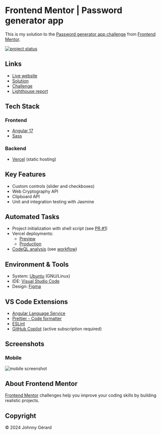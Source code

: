 # Frontend Mentor | Password generator app

This is my solution to the [Password generator app challenge](https://www.frontendmentor.io/challenges/password-generator-app-Mr8CLycqjh) from [Frontend Mentor](https://www.frontendmentor.io/).

[![project status](https://img.shields.io/badge/status-solution%20published-success?style=for-the-badge)](https://www.frontendmentor.io/solutions/password-generator-app-eiK7vKKiCE)

## Links

- [Live website](https://fem-password-generator-app-jgerard.vercel.app/)
- [Solution](https://www.frontendmentor.io/solutions/password-generator-app-eiK7vKKiCE)
- [Challenge](https://www.frontendmentor.io/challenges/password-generator-app-Mr8CLycqjh)
- [Lighthouse report](https://googlechrome.github.io/lighthouse/viewer/?gist=a0b8501d1c8524542e1a925f82563438)

## Tech Stack

### Frontend

- [Angular 17](https://blog.angular.io/introducing-angular-v17-4d7033312e4b)
- [Sass](https://sass-lang.com/)

### Backend

- [Vercel](https://vercel.com/) (static hosting)

## Key Features

- Custom controls (slider and checkboxes)
- Web Cryptography API
- Clipboard API
- Unit and integration testing with Jasmine

## Automated Tasks

- Project initialization with shell script (see [PR #1](https://github.com/johnnygerard/fem-password-generator-app/pull/1))
- Vercel deployments:
  - [Preview](.github/workflows/vercel-preview.yaml)
  - [Production](.github/workflows/vercel-production.yaml)
- [CodeQL analysis](https://codeql.github.com/) (see [workflow](.github/workflows/codeql.yaml))

## Environment & Tools

- System: [Ubuntu](https://ubuntu.com/) (GNU/Linux)
- IDE: [Visual Studio Code](https://code.visualstudio.com/)
- Design: [Figma](https://www.figma.com/)

## VS Code Extensions

- [Angular Language Service](https://marketplace.visualstudio.com/items?itemName=angular.ng-template)
- [Prettier - Code formatter](https://marketplace.visualstudio.com/items?itemName=esbenp.prettier-vscode)
- [ESLint](https://marketplace.visualstudio.com/items?itemName=dbaeumer.vscode-eslint)
- [GitHub Copilot](https://marketplace.visualstudio.com/items?itemName=github.copilot) (active subscription required)

## Screenshots

### Mobile

![mobile screenshot](screenshots/mobile.avif)

## About Frontend Mentor

[Frontend Mentor](https://www.frontendmentor.io/) challenges help you improve your coding skills by building realistic projects.

## Copyright

© 2024 Johnny Gérard
